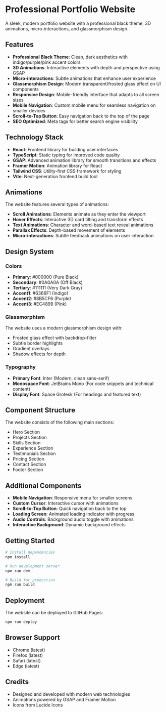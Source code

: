 # Professional Portfolio Website

A sleek, modern portfolio website with a professional black theme, 3D animations, micro-interactions, and glassmorphism design.

## Features

- **Professional Black Theme**: Clean, dark aesthetics with indigo/purple/pink accent colors
- **3D Animations**: Interactive elements with depth and perspective using GSAP
- **Micro-interactions**: Subtle animations that enhance user experience
- **Glassmorphism Design**: Modern transparent/frosted glass effect on UI components
- **Responsive Design**: Mobile-friendly interface that adapts to all screen sizes
- **Mobile Navigation**: Custom mobile menu for seamless navigation on smaller devices
- **Scroll-to-Top Button**: Easy navigation back to the top of the page
- **SEO Optimized**: Meta tags for better search engine visibility

## Technology Stack

- **React**: Frontend library for building user interfaces
- **TypeScript**: Static typing for improved code quality
- **GSAP**: Advanced animation library for smooth transitions and effects
- **Framer Motion**: Animation library for React
- **Tailwind CSS**: Utility-first CSS framework for styling
- **Vite**: Next-generation frontend build tool

## Animations

The website features several types of animations:

- **Scroll Animations**: Elements animate as they enter the viewport
- **Hover Effects**: Interactive 3D card tilting and transform effects
- **Text Animations**: Character and word-based text reveal animations
- **Parallax Effects**: Depth-based movement of elements
- **Micro-interactions**: Subtle feedback animations on user interaction

## Design System

### Colors

- **Primary**: #000000 (Pure Black)
- **Secondary**: #0A0A0A (Off Black)
- **Tertiary**: #111111 (Very Dark Gray)
- **Accent1**: #6366F1 (Indigo)
- **Accent2**: #8B5CF6 (Purple)
- **Accent3**: #EC4899 (Pink)

### Glassmorphism

The website uses a modern glassmorphism design with:

- Frosted glass effect with backdrop-filter
- Subtle border highlights
- Gradient overlays
- Shadow effects for depth

### Typography

- **Primary Font**: Inter (Modern, clean sans-serif)
- **Monospace Font**: JetBrains Mono (For code snippets and technical content)
- **Display Font**: Space Grotesk (For headings and featured text)

## Component Structure

The website consists of the following main sections:

- Hero Section
- Projects Section
- Skills Section
- Experience Section
- Testimonials Section
- Pricing Section
- Contact Section
- Footer Section

## Additional Components

- **Mobile Navigation**: Responsive menu for smaller screens
- **Custom Cursor**: Interactive cursor with animations
- **Scroll-to-Top Button**: Quick navigation back to the top
- **Loading Screen**: Animated loading indicator with progress
- **Audio Controls**: Background audio toggle with animations
- **Interactive Background**: Dynamic background effects

## Getting Started

```bash
# Install dependencies
npm install

# Run development server
npm run dev

# Build for production
npm run build
```

## Deployment

The website can be deployed to GitHub Pages:

```bash
npm run deploy
```

## Browser Support

- Chrome (latest)
- Firefox (latest)
- Safari (latest)
- Edge (latest)

## Credits

- Designed and developed with modern web technologies
- Animations powered by GSAP and Framer Motion
- Icons from Lucide Icons
